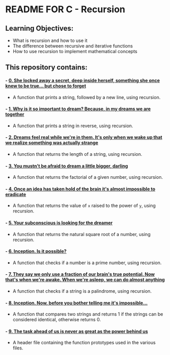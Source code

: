 # README FOR C - Recursion

## Learning Objectives:
* What is recursion and how to use it
* The difference between recursive and iterative functions
* How to use recursion to implement mathematical concepts

## This repository contains:

#### - [0. She locked away a secret, deep inside herself, something she once knew to be true... but chose to forget](https://github.com/saiss-ahmed/alx-low_level_programming/blob/main/0x08-recursion/0-puts_recursion.c)
- A function that prints a string, followed by a new line, using recursion.

#### - [1. Why is it so important to dream? Because, in my dreams we are together](https://github.com/saiss-ahmed/alx-low_level_programming/blob/main/0x08-recursion/1-print_rev_recursion.c)
- A function that prints a string in reverse, using recursion.

#### - [2. Dreams feel real while we're in them. It's only when we wake up that we realize something was actually strange](https://github.com/saiss-ahmed/alx-low_level_programming/blob/main/0x08-recursion/2-strlen_recursion.c)
- A function that returns the length of a string, using recursion.

#### - [3. You mustn't be afraid to dream a little bigger, darling](https://github.com/saiss-ahmed/alx-low_level_programming/blob/main/0x08-recursion/3-factorial.c)
- A function that returns the factorial of a given number, using recursion.

#### - [4. Once an idea has taken hold of the brain it's almost impossible to eradicate](https://github.com/saiss-ahmed/alx-low_level_programming/blob/main/0x08-recursion/4-pow_recursion.c)
- A function that returns the value of `x` raised to the power of `y`, using recursion.

#### - [5. Your subconscious is looking for the dreamer](https://github.com/saiss-ahmed/alx-low_level_programming/blob/main/0x08-recursion/5-sqrt_recursion.c)
- A function that returns the natural square root of a number, using recursion.

#### - [6. Inception. Is it possible?](https://github.com/saiss-ahmed/alx-low_level_programming/blob/main/0x08-recursion/6-is_prime_number.c)
- A function that checks if a number is a prime number, using recursion.

#### - [7. They say we only use a fraction of our brain's true potential. Now that's when we're awake. When we're asleep, we can do almost anything](https://github.com/saiss-ahmed/alx-low_level_programming/blob/main/0x08-recursion/100-is_palindrome.c)
- A function that checks if a string is a palindrome, using recursion.

#### - [8. Inception. Now, before you bother telling me it's impossible...](https://github.com/saiss-ahmed/alx-low_level_programming/blob/main/0x08-recursion/101-wildcmp.c)
- A function that compares two strings and returns 1 if the strings can be considered identical, otherwise returns 0.

#### - [9. The task ahead of us is never as great as the power behind us](https://github.com/saiss-ahmed/alx-low_level_programming/blob/main/0x08-recursion/holberton.h)
- A header file containing the function prototypes used in the various files.

